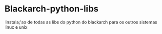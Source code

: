 # Blackarch-python-libs
linstala;'ao de todas as libs do python do blackarch para os outros sistemas linux e unix 
